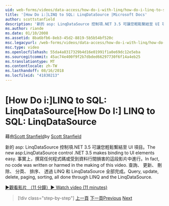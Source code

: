 ```yaml
---
uid: web-forms/videos/data-access/how-do-i-with-linq/how-do-i-linq-to-sql-linqdatasource
title: '[How Do i:]LINQ to SQL: LinqDataSource |Microsoft Docs'
author: scottstanfield
description: '新的 asp: LinqDataSource 控制項.NET 3.5 可讓您輕鬆繫結至 UI 項目。 事實上，撰寫任何程式碼或受到資料行間損害的這段影片中進行。 查詢中，upd...'
ms.author: riande
ms.date: 01/10/2008
ms.assetid: 8ba6bfb6-8eb3-45d2-8819-5b5b54bf520c
msc.legacyurl: /web-forms/videos/data-access/how-do-i-with-linq/how-do-i-linq-to-sql-linqdatasource
msc.type: video
ms.openlocfilehash: 55da4a8317329b4d16e01991f1a0e69dc12e5eba
ms.sourcegitcommit: 45ac74e400f9f2b7dbded66297730f6f14a4eb25
ms.translationtype: MT
ms.contentlocale: zh-TW
ms.lasthandoff: 08/16/2018
ms.locfileid: "41830213"
---
```

<a name="how-do-i-linq-to-sql-linqdatasource"></a><span data-ttu-id="134af-105">[How Do i:]LINQ to SQL: LinqDataSource</span><span class="sxs-lookup"><span data-stu-id="134af-105">[How Do I:] LINQ to SQL: LinqDataSource</span></span>
====================
<span data-ttu-id="134af-106">藉由[Scott Stanfield](https://github.com/scottstanfield)</span><span class="sxs-lookup"><span data-stu-id="134af-106">by [Scott Stanfield](https://github.com/scottstanfield)</span></span>

<span data-ttu-id="134af-107">新的 asp: LinqDataSource 控制項.NET 3.5 可讓您輕鬆繫結至 UI 項目。</span><span class="sxs-lookup"><span data-stu-id="134af-107">The new asp:LinqDataSource control .NET 3.5 makes binding to UI elements easy.</span></span> <span data-ttu-id="134af-108">事實上，撰寫任何程式碼或受到資料行間損害的這段影片中進行。</span><span class="sxs-lookup"><span data-stu-id="134af-108">In fact, no code was written or harmed in the making of this video.</span></span> <span data-ttu-id="134af-109">查詢、 更新、 刪除、 分頁、 排序、 透過 LINQ 和 LinqDataSource 全部完成。</span><span class="sxs-lookup"><span data-stu-id="134af-109">Query, update, delete, paging, sorting, all done through LINQ and the LinqDataSource.</span></span>

[<span data-ttu-id="134af-110">&#9654;觀看影片 （11 分鐘）</span><span class="sxs-lookup"><span data-stu-id="134af-110">&#9654; Watch video (11 minutes)</span></span>](https://channel9.msdn.com/Blogs/ASP-NET-Site-Videos/how-do-i-linq-to-sql-linqdatasource)

> [!div class="step-by-step"]
> <span data-ttu-id="134af-111">[上一頁](how-do-i-linq-to-sql-updating-the-database.md)
> [下一頁](how-do-i-linq-to-sql-custom-linqdatasource.md)</span><span class="sxs-lookup"><span data-stu-id="134af-111">[Previous](how-do-i-linq-to-sql-updating-the-database.md)
[Next](how-do-i-linq-to-sql-custom-linqdatasource.md)</span></span>
